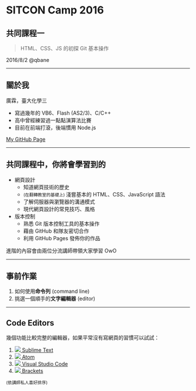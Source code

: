 # SITCON Camp 2016
## 共同課程一
> HTML、CSS、JS 的初探
> Git 基本操作

2016/8/2 @qbane

------

<!-- .slide: style="text-align: left;" -->
## 關於我

廣霖，臺大化學三

* 寫過幾年的 VB6、Flash (AS2/3)、C/C++
* 高中曾經練習過一點點演算法比賽
* 目前在前端打滾，後端慣用 Node.js

[My GitHub Page](http://github.com/andy0130tw)

---

## 共同課程中，你將會學習到的

* 網頁設計
  * 知道網頁技術的歷史
  * <small>(在翻轉教室的基礎上) </small>淺嘗基本的 HTML、CSS、JavaScript 語法
  * 了解伺服器與瀏覽器的溝通模式
  * 現代網頁設計的常見技巧、風格
* 版本控制
  * 熟悉 Git 版本控制工具的基本操作
  * 藉由 GitHub 和隊友密切合作
  * 利用 GitHub Pages 發佈你的作品

進階的內容會由兩位分流講師帶領大家學習 OwO

---

## 事前作業

1. 如何使用**命令列** (command line)
2. 挑選一個順手的**文字編輯器** (editor)

---

## Code Editors

幾個功能比較完整的編輯器，如果平常沒有寫網頁的習慣可以試試：

1. [![](https://upload.wikimedia.org/wikipedia/en/4/4c/Sublime_Text_Logo.png)<!-- .element: width="80" --> Sublime Text](https://www.sublimetext.com/)
2. [![](https://avatars2.githubusercontent.com/u/1089146?v=3&s=80)<!-- .element: width="80" --> Atom](https://atom.io/)
3. [![](https://upload.wikimedia.org/wikipedia/commons/f/f3/Visual_Studio_Code_0.10.1_icon.png)<!-- .element: width="80" --> Visual Studio Code](http://code.visualstudio.com/)
4. [![](https://upload.wikimedia.org/wikipedia/commons/thumb/4/4c/Brackets_Icon.svg/64px-Brackets_Icon.svg.png)<!-- .element: width="80" --> Brackets](http://brackets.io/)

<small>(依講師私人喜好排序)</small>
